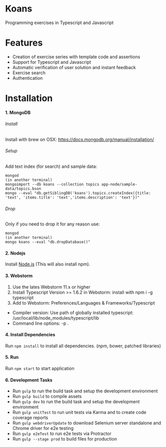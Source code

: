 # Koans
Programming exercises in Typescript and Javascript


# Features
- Creation of exercise series with template code and assertions
- Support for Typescript and Javascript
- Automatic verification of user solution and instant feedback
- Exercise search
- Authentication

# Installation

#### 1. MongoDB
###### Install 
Install with brew on OSX: https://docs.mongodb.org/manual/installation/

###### Setup
Add text index (for search) and sample data:
```
mongod
(in another terminal)
mongoimport --db koans --collection topics app-node/sample-data/topics.bson
mongo --eval "db.getSiblingDB('koans').topics.createIndex({title: 'text', 'items.title': 'text','items.description': 'text'})"
```

###### Drop
Only if you need to drop it for any reason use:
```
mongod
(in another terminal)
mongo koans --eval "db.dropDatabase()"
```

#### 2. Nodejs
Install [Node.js](http://nodejs.org/) (This will also install npm).

#### 3. Webstorm
1. Use the lates Webstorm 11.x or higher
2. Install Typescript Version >= 1.6.2 in Webstorm: install with npm i -g typescript
3. Add to Webstorm: Preferences/Languages & Frameworks/Typescript
- Compiler version: Use path of globally installed typescript: /usr/local/lib/node_modules/typescript/lib
- Command line options: -p .

#### 4. Install Dependencies
Run `npm install` to install all dependencies. (npm, bower, patched libraries)

#### 5. Run
Run `npm start` to start application

#### 6. Development Tasks
- Run `gulp` to run the build task and setup the development environment
- Run `gulp build` to compile assets
- Run `gulp dev` to run the build task and setup the development environment
- Run `gulp unitTest` to run unit tests via Karma and to create code coverage reports
- Run `gulp webdriverUpdate` to download Selenium server standalone and Chrome driver for e2e testing
- Run `gulp e2eTest` to run e2e tests via Protractor
- Run `gulp --stage prod` to build files for production

